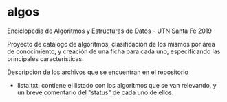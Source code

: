 # algos
Enciclopedia de Algoritmos y Estructuras de Datos - UTN Santa Fe 2019

Proyecto de catálogo de algoritmos, clasificación de los mismos por área de conocimiento, y creación de una ficha para cada uno, especificando las principales características.

Descripción de los archivos que se encuentran en el repositorio
- lista.txt: contiene el listado con los algoritmos que se van relevando, y un breve comentario del "status" de cada uno de ellos.


